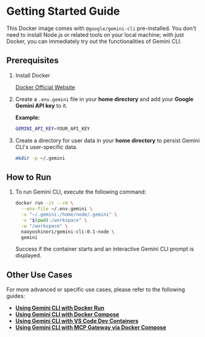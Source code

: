 # Getting Started Guide

This Docker image comes with `@google/gemini-cli` pre-installed.
You don't need to install Node.js or related tools on your local machine; with just Docker, you can immediately try out the functionalities of Gemini CLI.

## Prerequisites

1. Install Docker

    [Docker Official Website](https://www.docker.com/get-started)

2. Create a `.env.gemini` file in your **home directory** and add your **Google Gemini API key** to it.

    **Example:**

    ```bash
    GEMINI_API_KEY=YOUR_API_KEY
    ```

3. Create a directory for user data in your **home directory** to persist Gemini CLI's user-specific data.

    ```bash
    mkdir -p ~/.gemini
    ```

## How to Run

1. To run Gemini CLI, execute the following command:

    ```bash
    docker run -it --rm \
      --env-file ~/.env.gemini \
      -v "~/.gemini:/home/node/.gemini" \
      -v "$(pwd):/workspace" \
      -w "/workspace" \
      naoyoshinori/gemini-cli:0.1-node \
      gemini
    ```

    Success if the container starts and an interactive Gemini CLI prompt is displayed.

## Other Use Cases

For more advanced or specific use cases, please refer to the following guides:

- [**Using Gemini CLI with Docker Run**](./examples/container/README.md)
- [**Using Gemini CLI with Docker Compose**](./examples/docker-compose/README.md)
- [**Using Gemini CLI with VS Code Dev Containers**](./examples/devcontainer/README.md)
- [**Using Gemini CLI with MCP Gateway via Docker Compose**](./examples/mcp-gateway/README.md)
